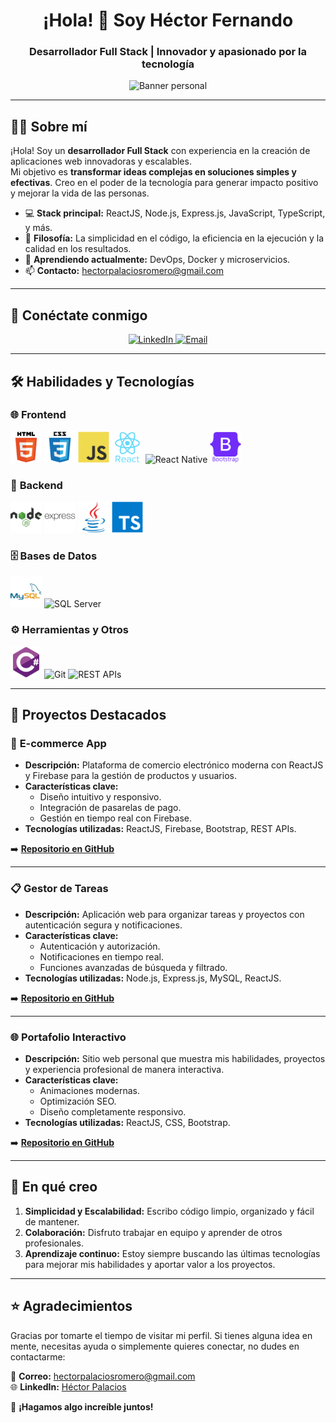 <h1 align="center">¡Hola! 👋 Soy Héctor Fernando</h1>
<h3 align="center">Desarrollador Full Stack | Innovador y apasionado por la tecnología</h3>

<p align="center">
  <img src="https://user-images.githubusercontent.com/74038190/217538491-f6846784-4d91-4b5e-a9e0-285aeed3faff.gif" alt="Banner personal" />
</p>

---

## 🧑‍💻 Sobre mí

¡Hola! Soy un **desarrollador Full Stack** con experiencia en la creación de aplicaciones web innovadoras y escalables.  
Mi objetivo es **transformar ideas complejas en soluciones simples y efectivas**. Creo en el poder de la tecnología para generar impacto positivo y mejorar la vida de las personas.

- 💻 **Stack principal:** ReactJS, Node.js, Express.js, JavaScript, TypeScript, y más.  
- 🎯 **Filosofía:** La simplicidad en el código, la eficiencia en la ejecución y la calidad en los resultados.  
- 🌱 **Aprendiendo actualmente:** DevOps, Docker y microservicios.  
- 📫 **Contacto:** [hectorpalaciosromero@gmail.com](mailto:hectorpalaciosromero@gmail.com)  

---

## 🔗 Conéctate conmigo

<p align="center">
  <a href="https://linkedin.com/in/hectorpalaciosromero" target="_blank">
    <img src="https://img.shields.io/badge/LinkedIn-Hector%20Palacios-blue?style=for-the-badge&logo=linkedin&logoColor=white" alt="LinkedIn" />
  </a>
  <a href="mailto:hectorpalaciosromero@gmail.com" target="_blank">
    <img src="https://img.shields.io/badge/Email-hectorpalaciosromero@gmail.com-red?style=for-the-badge&logo=gmail&logoColor=white" alt="Email" />
  </a>
</p>

---

## 🛠️ Habilidades y Tecnologías

### 🌐 **Frontend**
<p>
  <img src="https://raw.githubusercontent.com/devicons/devicon/master/icons/html5/html5-original-wordmark.svg" alt="HTML5" width="50" height="50" />
  <img src="https://raw.githubusercontent.com/devicons/devicon/master/icons/css3/css3-original-wordmark.svg" alt="CSS3" width="50" height="50" />
  <img src="https://raw.githubusercontent.com/devicons/devicon/master/icons/javascript/javascript-original.svg" alt="JavaScript" width="50" height="50" />
  <img src="https://raw.githubusercontent.com/devicons/devicon/master/icons/react/react-original-wordmark.svg" alt="ReactJS" width="50" height="50" />
  <img src="https://reactnative.dev/img/header_logo.svg" alt="React Native" width="50" height="50" />
  <img src="https://raw.githubusercontent.com/devicons/devicon/master/icons/bootstrap/bootstrap-plain-wordmark.svg" alt="Bootstrap" width="50" height="50" />
</p>

### 🔧 **Backend**
<p>
  <img src="https://raw.githubusercontent.com/devicons/devicon/master/icons/nodejs/nodejs-original-wordmark.svg" alt="Node.js" width="50" height="50" />
  <img src="https://raw.githubusercontent.com/devicons/devicon/master/icons/express/express-original-wordmark.svg" alt="Express.js" width="50" height="50" />
  <img src="https://raw.githubusercontent.com/devicons/devicon/master/icons/java/java-original.svg" alt="Java" width="50" height="50" />
  <img src="https://raw.githubusercontent.com/devicons/devicon/master/icons/typescript/typescript-original.svg" alt="TypeScript" width="50" height="50" />
</p>

### 🗄️ **Bases de Datos**
<p>
  <img src="https://raw.githubusercontent.com/devicons/devicon/master/icons/mysql/mysql-original-wordmark.svg" alt="MySQL" width="50" height="50" />
  <img src="https://www.svgrepo.com/show/303229/microsoft-sql-server-logo.svg" alt="SQL Server" width="50" height="50" />
</p>

### ⚙️ **Herramientas y Otros**
<p>
  <img src="https://raw.githubusercontent.com/devicons/devicon/master/icons/csharp/csharp-original.svg" alt="C#" width="50" height="50" />
  <img src="https://img.shields.io/badge/Git-F05032?style=for-the-badge&logo=git&logoColor=white" alt="Git" />
  <img src="https://img.shields.io/badge/RESTful%20APIs-%2300599C.svg?style=for-the-badge" alt="REST APIs" />
</p>

---

## 🚀 Proyectos Destacados

### 🛒 **E-commerce App**
- **Descripción:** Plataforma de comercio electrónico moderna con ReactJS y Firebase para la gestión de productos y usuarios.  
- **Características clave:**  
  - Diseño intuitivo y responsivo.  
  - Integración de pasarelas de pago.  
  - Gestión en tiempo real con Firebase.  
- **Tecnologías utilizadas:** ReactJS, Firebase, Bootstrap, REST APIs.  

➡️ **[Repositorio en GitHub](#)**  

---

### 📋 **Gestor de Tareas**
- **Descripción:** Aplicación web para organizar tareas y proyectos con autenticación segura y notificaciones.  
- **Características clave:**  
  - Autenticación y autorización.  
  - Notificaciones en tiempo real.  
  - Funciones avanzadas de búsqueda y filtrado.  
- **Tecnologías utilizadas:** Node.js, Express.js, MySQL, ReactJS.  

➡️ **[Repositorio en GitHub](#)**  

---

### 🌐 **Portafolio Interactivo**
- **Descripción:** Sitio web personal que muestra mis habilidades, proyectos y experiencia profesional de manera interactiva.  
- **Características clave:**  
  - Animaciones modernas.  
  - Optimización SEO.  
  - Diseño completamente responsivo.  
- **Tecnologías utilizadas:** ReactJS, CSS, Bootstrap.  

➡️ **[Repositorio en GitHub](#)**  

---

## 🎯 En qué creo

1. **Simplicidad y Escalabilidad:** Escribo código limpio, organizado y fácil de mantener.  
2. **Colaboración:** Disfruto trabajar en equipo y aprender de otros profesionales.  
3. **Aprendizaje continuo:** Estoy siempre buscando las últimas tecnologías para mejorar mis habilidades y aportar valor a los proyectos.  

---

## ⭐ Agradecimientos

Gracias por tomarte el tiempo de visitar mi perfil. Si tienes alguna idea en mente, necesitas ayuda o simplemente quieres conectar, no dudes en contactarme:  

📩 **Correo:** [hectorpalaciosromero@gmail.com](mailto:hectorpalaciosromero@gmail.com)  
🌐 **LinkedIn:** [Héctor Palacios](https://linkedin.com/in/hectorpalaciosromero)  

🚀 **¡Hagamos algo increíble juntos!**
